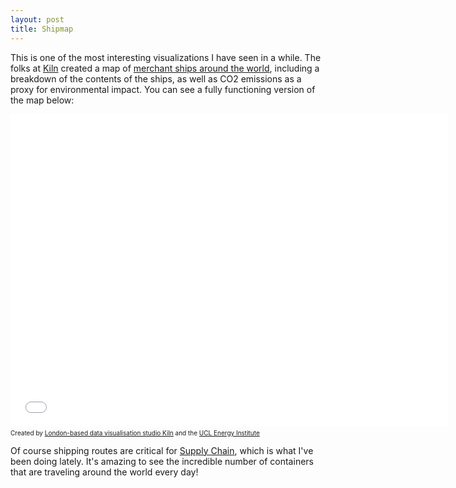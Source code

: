 ```yaml
---
layout: post
title: Shipmap
---
```


This is one of the most interesting visualizations I have seen in a while. The folks at [Kiln](https://www.kiln.digital/) created a map of [merchant ships around the world](http://www.shipmap.org), including a breakdown of the contents of the ships, as well as CO2 emissions as a proxy for environmental impact. You can see a fully functioning version of the map below:

<iframe src="//www.shipmap.org" style="width: 700px; height: 500px; border: 0" frameborder="0">
</iframe>

<div style="width: 700px; font-size: 10px; margin-top: 4px">Created by <a target="_top" href="https://www.kiln.digital/">London-based data visualisation studio Kiln</a> and the <a target="_top" href="http://www.bartlett.ucl.ac.uk/energy">UCL Energy Institute</a></div>

Of course shipping routes are critical for [Supply Chain](http://www.javiertordable.com/supply-chain/), which is what I've been doing lately. It's amazing to see the incredible number of containers that are traveling around the world every day!
